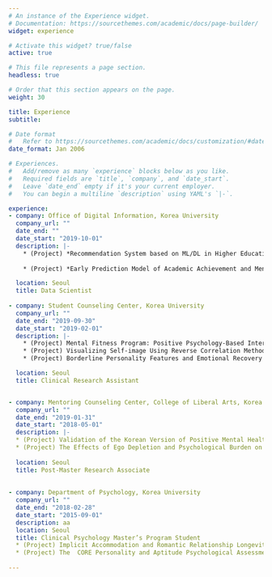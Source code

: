 ```yaml
---
# An instance of the Experience widget.
# Documentation: https://sourcethemes.com/academic/docs/page-builder/
widget: experience

# Activate this widget? true/false
active: true

# This file represents a page section.
headless: true

# Order that this section appears on the page.
weight: 30

title: Experience
subtitle:

# Date format
#   Refer to https://sourcethemes.com/academic/docs/customization/#date-format
date_format: Jan 2006

# Experiences.
#   Add/remove as many `experience` blocks below as you like.
#   Required fields are `title`, `company`, and `date_start`.
#   Leave `date_end` empty if it's your current employer.
#   You can begin a multiline `description` using YAML's `|-`.

experience:
- company: Office of Digital Information, Korea University
  company_url: ""
  date_end: ""
  date_start: "2019-10-01"
  description: |-
    * (Project) *Recommendation System based on ML/DL in Higher Education* The system provided personalized recommendations of lectures, majors, and extra-curricular activities for college students to help them explore broader fields and find the right choice that fits their needs
    
    * (Project) *Early Prediction Model of Academic Achievement and Mental Health of College Students Based on Deep Neural Networks Using Online Learning Big Data*

  location: Seoul
  title: Data Scientist
  
- company: Student Counseling Center, Korea University
  company_url: ""
  date_end: "2019-09-30"
  date_start: "2019-02-01"
  description: |-
    * (Project) Mental Fitness Program: Positive Psychology-Based Intervention
    * (Project) Visualizing Self-image Using Reverse Correlation Method
    * (Project) Borderline Personality Features and Emotional Recovery

  location: Seoul
  title: Clinical Research Assistant


- company: Mentoring Counseling Center, College of Liberal Arts, Korea University
  company_url: ""
  date_end: "2019-01-31"
  date_start: "2018-05-01"
  description: |-
  * (Project) Validation of the Korean Version of Positive Mental Health Scales
  * (Project) The Effects of Ego Depletion and Psychological Burden on Fatigue in Everyday Life
  
  location: Seoul
  title: Post-Master Research Associate  
  
  
- company: Department of Psychology, Korea University
  company_url: ""
  date_end: "2018-02-28"
  date_start: "2015-09-01"
  description: aa
  location: Seoul
  title: Clinical Psychology Master’s Program Student
  * (Project) Implicit Accommodation and Romantic Relationship Longevity
  * (Project) The  CORE Personality and Aptitude Psychological Assessments
  
---
```

